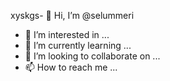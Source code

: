 xyskgs- 👋 Hi, I’m @selummeri
- 👀 I’m interested in ...
- 🌱 I’m currently learning ...
- 💞️ I’m looking to collaborate on ...
- 📫 How to reach me ...

<!---
selummeri/selummeri is a ✨ special ✨ repository because its `README.md` (this file) appears on your GitHub profile.
You can click the Preview link to take a look at your changes.
--->
